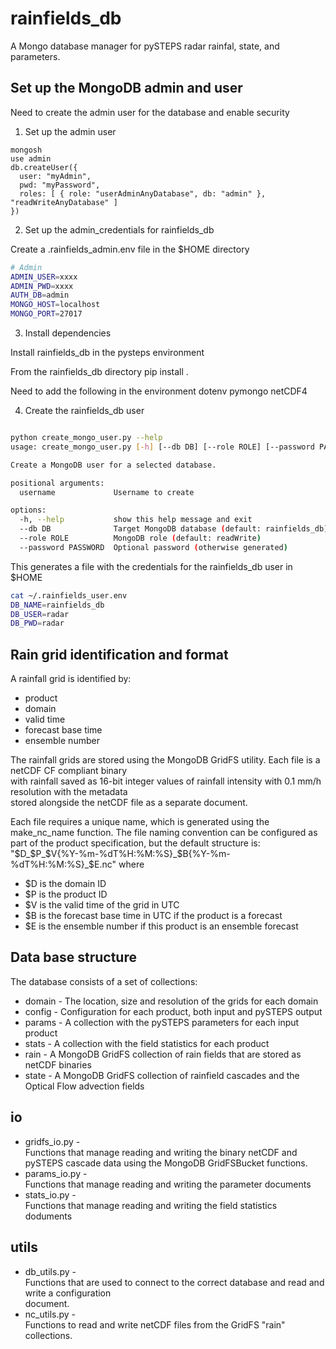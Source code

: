# rainfields_db  

A Mongo database manager for pySTEPS radar rainfal, state, and parameters.  

## Set up the MongoDB admin and user   

Need to create the admin user for the database and enable security

1. Set up the admin user 

```
mongosh
use admin
db.createUser({
  user: "myAdmin",
  pwd: "myPassword",
  roles: [ { role: "userAdminAnyDatabase", db: "admin" }, "readWriteAnyDatabase" ]
})
```
2. Set up the admin_credentials for rainfields_db  

Create a .rainfields_admin.env file in the $HOME directory 

```bash  
# Admin
ADMIN_USER=xxxx
ADMIN_PWD=xxxx
AUTH_DB=admin
MONGO_HOST=localhost
MONGO_PORT=27017  

```  

3. Install dependencies  

Install rainfields_db in the pysteps environment  

From the rainfields_db directory
pip install . 

Need to add the following in the environment
dotenv
pymongo
netCDF4 

4. Create the rainfields_db user

``` bash

python create_mongo_user.py --help 
usage: create_mongo_user.py [-h] [--db DB] [--role ROLE] [--password PASSWORD] username

Create a MongoDB user for a selected database.

positional arguments:
  username             Username to create

options:
  -h, --help           show this help message and exit
  --db DB              Target MongoDB database (default: rainfields_db)
  --role ROLE          MongoDB role (default: readWrite)
  --password PASSWORD  Optional password (otherwise generated)

```  

This generates a file with the credentials for the rainfields_db user in $HOME
```bash  
cat ~/.rainfields_user.env
DB_NAME=rainfields_db
DB_USER=radar
DB_PWD=radar
```

## Rain grid identification and format  

A rainfall grid is identified by:

* product  
* domain  
* valid time  
* forecast base time  
* ensemble number  

The rainfall grids are stored using the MongoDB GridFS utility. Each file is a netCDF CF compliant binary  
with rainfall saved as 16-bit integer values of rainfall intensity with 0.1 mm/h resolution with the metadata  
stored alongside the netCDF file as a separate document.  

Each file requires a unique name, which is generated using the make_nc_name function.
The file naming convention can be configured as part of the product specification, but the default structure is:  
"$D_$P_$V{%Y-%m-%dT%H:%M:%S}_$B{%Y-%m-%dT%H:%M:%S}_$E.nc" where  

* $D is the domain ID  
* $P is the product ID  
* $V is the valid time of the grid in UTC  
* $B is the forecast base time in UTC if the product is a forecast  
* $E is the ensemble number if this product is an ensemble forecast  

## Data base structure  

The database consists of a set of collections:  

* domain - The location, size and resolution of the grids for each domain
* config - Configuration for each product, both input and pySTEPS output  
* params - A collection with the pySTEPS parameters for each input product  
* stats - A collection with the field statistics for each product  
* rain - A MongoDB GridFS collection of rain fields that are stored as netCDF binaries  
* state - A MongoDB GridFS collection of rainfield cascades and the Optical Flow advection fields  

## io  

* gridfs_io.py -  
    Functions that manage reading and writing the binary netCDF and pySTEPS cascade data using 
    the MongoDB GridFSBucket functions.  
* params_io.py -  
    Functions that manage reading and writing the parameter documents  
* stats_io.py -  
    Functions that manage reading and writing the field statistics doduments  

## utils  

* db_utils.py -  
    Functions that are used to connect to the correct database and read and write a configuration  
    document.  
* nc_utils.py -  
    Functions to read and write netCDF files from the GridFS "rain" collections.  
